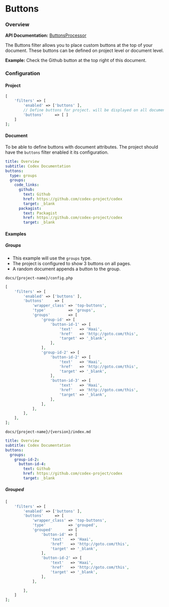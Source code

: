 <!--
title: Buttons
subtitle: Processors
buttons:
  type: groups
  groups:
    group-id-2:
      button-id-4: 
        text: Github
        href: https://github.com/codex-project/codex
        target: _blank
-->

# Buttons

### Overview

**API Documentation:** [ButtonsProcessor](#phpdoc:popover:Codex\Addons\Processors\ButtonsProcessor)

The Buttons filter allows you to place custom buttons at the top of your document. These buttons can be defined on project level or document level.

**Example:** Check the Github button at the top right of this document.

### Configuration

#### Project
```php
[
    'filters' => [
        'enabled' => ['buttons' ],
        // Define buttons for project. will be displayed on all documents.
        'buttons'     => [ ]
    ]
];
```

#### Document
To be able to define buttons with document attributes. The project should have the `buttons` filter enabled it its configuration.

```yaml
title: Overview
subtitle: Codex Documentation
buttons:
  type: groups
  groups:
    code_links:
      github: 
        text: Github
        href: https://github.com/codex-project/codex
        target: _blank
      packagist:
        text: Packagist
        href: https://github.com/codex-project/codex
        target: _blank
```

#### Examples

##### Groups
- This example will use the `groups` type. 
- The project is configured to show 3 buttons on all pages. 
- A random document appends a button to the group.


`docs/{project-name}/config.php`
```php
[
    'filters' => [
        'enabled' => ['buttons' ],
        'buttons'     => [
            'wrapper_class' => 'top-buttons',
            'type'          => 'groups',
            'groups'        => [
                'group-id' => [
                    'button-id-1' => [
                        'text'   => 'Haai',
                        'href'   => 'http://goto.com/this',
                        'target' => '_blank',
                    ],
                ],
                'group-id-2' => [
                    'button-id-2' => [
                        'text'   => 'Haai',
                        'href'   => 'http://goto.com/this',
                        'target' => '_blank',
                    ],
                    'button-id-3' => [
                        'text'   => 'Haai',
                        'href'   => 'http://goto.com/this',
                        'target' => '_blank',
                    ],
                ],
            ],
        ],
    ],
];
```

`docs/{project-name}/{version}/index.md`
```yaml
title: Overview
subtitle: Codex Documentation
buttons:
  groups:
    group-id-2:
      button-id-4: 
        text: Github
        href: https://github.com/codex-project/codex
        target: _blank
```


##### Grouped
```php
[
    'filters' => [
        'enabled' => ['buttons' ],
        'buttons'     => [
            'wrapper_class' => 'top-buttons',
            'type'          => 'grouped',
            'grouped'       => [
                'button-id' => [
                    'text'   => 'Haai',
                    'href'   => 'http://goto.com/this',
                    'target' => '_blank',
                ],
                'button-id-2' => [
                    'text'   => 'Haai',
                    'href'   => 'http://goto.com/this',
                    'target' => '_blank',
                ],
            ],

        ],
    ]
];
```